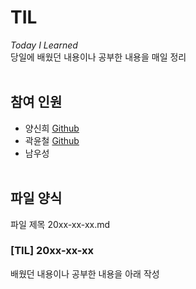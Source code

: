 # TIL
_Today I Learned_<br>
당일에 배웠던 내용이나 공부한 내용을 매일 정리<br><br>

## 참여 인원
* 양신희 [Github](https://github.com/ysheep0906)
* 곽윤철 [Github](https://github.com/YunDo-Gi)
* 남우성<br><br>

## 파일 양식
파일 제목 20xx-xx-xx.md

### [TIL] 20xx-xx-xx
 배웠던 내용이나 공부한 내용을 아래 작성
